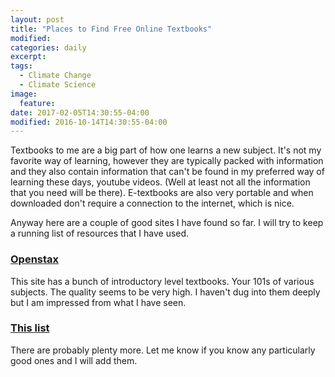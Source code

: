 ```yaml
---
layout: post
title: "Places to Find Free Online Textbooks"
modified:
categories: daily
excerpt:
tags:
  - Climate Change
  - Climate Science
image:
  feature:
date: 2017-02-05T14:30:55-04:00
modified: 2016-10-14T14:30:55-04:00
---
```


Textbooks to me are a big part of how one learns a new subject. It's not my favorite way of learning, however they are typically packed with information and they also contain information that can't be found in my preferred way of learning these days, youtube videos. (Well at least not all the information that you need will be there). E-textbooks are also very portable and when downloaded don't require a connection to the internet, which is nice. 

Anyway here are a couple of good sites I have found so far. I will try to keep a running list of resources that I have used. 


### [Openstax](https://cnx.org/) 
This site has a bunch of introductory level textbooks. Your 101s of various subjects. The quality seems to be very high. I haven't dug into them deeply but I am impressed from what I have seen. 

### [This list](https://campustechnology.com/Articles/2013/08/14/The-Price-is-Right-11-Excellent-Sites-for-Free-Digital-Textbooks.aspx?Page=1)

There are probably plenty more. Let me know if you know any particularly good ones and I will add them. 
